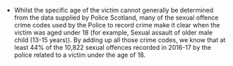 * Whilst the specific age of the victim cannot generally be determined from the data supplied by Police Scotland, many of the sexual offence crime codes used by the Police to record crime make it clear when the victim was aged under 18 (for example, Sexual assault of older male child (13-15 years)). By adding up all those crime codes, we know that at least 44% of the 10,822 sexual offences recorded in 2016-17 by the police related to a victim under the age of 18.
